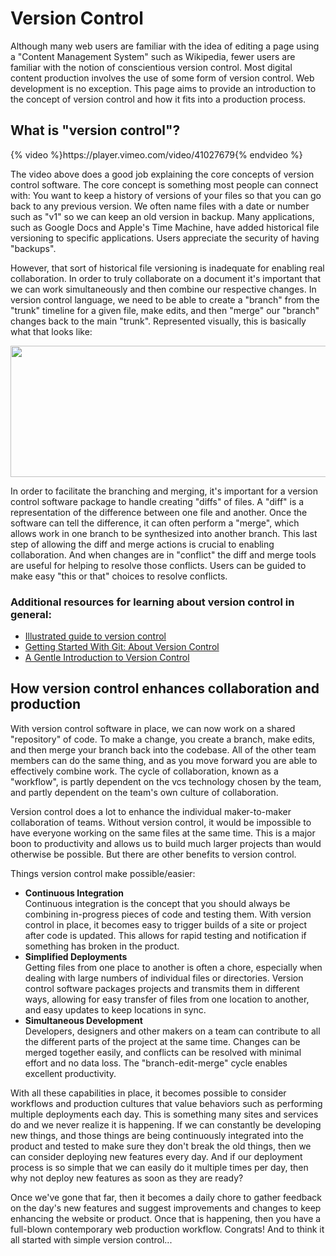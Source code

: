 # Version Control

<p>Although many web users are familiar with the idea of editing a page using a "Content Management System" such as Wikipedia, fewer users are familiar with the notion of conscientious version control. Most digital content production involves the use of some form of version control. Web development is no exception. This page aims to provide an introduction to the concept of version control and how it fits into a production process.</p>
<h2>What is "version control"?</h2>
{% video %}https://player.vimeo.com/video/41027679{% endvideo %}

<p>The video above does a good job explaining the core concepts of version control software. The core concept is something most people can connect with: You want to keep a history of versions of your files so that you can go back to any previous version. We often name files with a date or number such as "v1" so we can keep an old version in backup. Many applications, such as Google Docs and Apple's Time Machine, have added historical file versioning to specific applications. Users appreciate the security of having "backups".</p>
<p>However, that sort of historical file versioning is inadequate for enabling real collaboration. In order to truly collaborate on a document it's important that we can work simultaneously and then combine our respective changes. In version control language, we need to be able to create a "branch" from the "trunk" timeline for a given file, make edits, and then "merge" our "branch" changes back to the main "trunk". Represented visually, this is basically what that looks like:</p>
<p><img src="http://upload.wikimedia.org/wikipedia/commons/4/4e/Subversion_project_visualization.svg" alt="" width="815" height="210" /></p>
<p>In order to facilitate the branching and merging, it's important for a version control software package to handle creating "diffs" of files. A "diff" is a representation of the difference between one file and another. Once the software can tell the difference, it can often perform a "merge", which allows work in one branch to be synthesized into another branch. This last step of allowing the diff and merge actions is crucial to enabling collaboration. And when changes are in "conflict" the diff and merge tools are useful for helping to resolve those conflicts. Users can be guided to make easy "this or that" choices to resolve conflicts.</p>
<h3>Additional resources for learning about version control in general:</h3>
<ul>
<li><a href="http://betterexplained.com/articles/a-visual-guide-to-version-control/">Illustrated guide to version control</a></li>
<li><a href="http://git-scm.com/book/en/Getting-Started-About-Version-Control">Getting Started With Git: About Version Control</a></li>
<li><a href="http://chronicle.com/blogs/profhacker/a-gentle-introduction-to-version-control/23064">A Gentle Introduction to Version Control</a></li>
</ul>
<h2>How version control enhances collaboration and production</h2>
<p>With version control software in place, we can now work on a shared "repository" of code. To make a change, you create a branch, make edits, and then merge your branch back into the codebase. All of the other team members can do the same thing, and as you move forward you are able to effectively combine work. The cycle of collaboration, known as a "workflow", is partly dependent on the vcs technology chosen by the team, and partly dependent on the team's own culture of collaboration.&nbsp;</p>
<p>Version control does a lot to enhance the individual maker-to-maker collaboration of teams. Without version control, it would be impossible to have everyone working on the same files at the same time. This is a major boon to productivity and allows us to build much larger projects than would otherwise be possible. But there are other benefits to version control.</p>
<p>Things version control make possible/easier:</p>
<ul>
<li><strong>Continuous Integration</strong><br />Continuous integration is the concept that you should always be combining in-progress pieces of code and testing them. With version control in place, it becomes easy to trigger builds of a site or project after code is updated. This allows for rapid testing and notification if something has broken in the product.</li>
<li><strong>Simplified Deployments</strong><br />Getting files from one place to another is often a chore, especially when dealing with large numbers of individual files or directories. Version control software packages projects and transmits them in different ways, allowing for easy transfer of files from one location to another, and easy updates to keep locations in sync.</li>
<li><strong>Simultaneous Development</strong><br />Developers, designers and other makers on a team can contribute to all the different parts of the project at the same time. Changes can be merged together easily, and conflicts can be resolved with minimal effort and no data loss. The "branch-edit-merge" cycle enables excellent productivity.</li>
</ul>
<p>With all these capabilities in place, it becomes possible to consider workflows and production cultures that value behaviors such as performing multiple deployments each day. This is something many sites and services do and we never realize it is happening. If we can constantly be developing new things, and those things are being continuously integrated into the product and tested to make sure they don't break the old things, then we can consider deploying new features every day. And if our deployment process is so simple that we can easily do it multiple times per day, then why not deploy new features as soon as they are ready?</p>
<p>Once we've gone that far, then it becomes a daily chore to gather feedback on the day's new features and suggest improvements and changes to keep enhancing the website or product. Once that is happening, then you have a full-blown contemporary web production workflow. Congrats! And to think it all started with simple version control...</p>